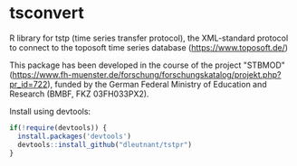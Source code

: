 # tsconvert
R library for tstp (time series transfer protocol), the XML-standard protocol to connect to the toposoft time series database (https://www.toposoft.de/)
    
This package has been developed in the course of the project "STBMOD" (https://www.fh-muenster.de/forschung/forschungskatalog/projekt.php?pr_id=722), 
funded by the German Federal Ministry of Education and Research (BMBF, FKZ 03FH033PX2).

Install using devtools:

``` r
if(!require(devtools)) {
  install.packages('devtools')
  devtools::install_github("dleutnant/tstpr")
}
```
